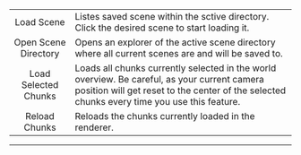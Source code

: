 |                   |                   |
|:-----------------:|:------------------|
|Load Scene         | Listes saved scene within the sctive directory.  Click the desired scene to start loading it. |
|Open Scene Directory | Opens an explorer of the active scene directory where all current scenes are and will be saved to. |
|Load Selected Chunks | Loads all chunks currently selected in the world overview. Be careful, as your current camera position will get reset to the center of the selected chunks every time you use this feature.|
|Reload Chunks        | Reloads the chunks currently loaded in the renderer. |

****

